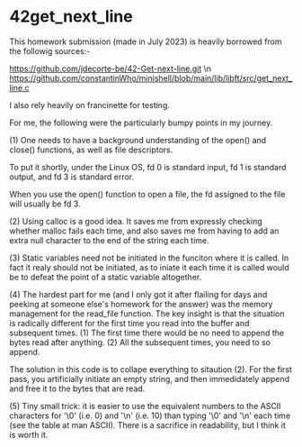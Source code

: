 # 42get_next_line

This homework submission (made in July 2023) is heavily borrowed from the followig sources:-

https://github.com/jdecorte-be/42-Get-next-line.git \n
https://github.com/constantinWho/minishell/blob/main/lib/libft/src/get_next_line.c

I also rely heavily on francinette for testing.

For me, the following were the particularly bumpy points in my journey.

(1) One needs to have a background understanding of the open() and close() functions, as well as file descriptors.

To put it shortly, under the Linux OS, fd 0 is standard input, fd 1 is standard output, and fd 3 is standard error.

When you use the open() function to open a file, the fd assigned to the file will usually be fd 3.

(2) Using calloc is a good idea.  It saves me from expressly checking whether malloc fails each time, and also saves me from having to add an extra null character to the end of the string each time.

(3) Static variables need not be initiated in the funciton where it is called.  In fact it realy should not be initiated, as to iniate it each time it is called would be to defeat the point of a static variable altogether.

(4) The hardest part for me (and I only got it after flailing for days and peeking at someone else's homework for the answer) was the memory management for the read_file function.  The key insight is that the situation is radically different for the first time you read into the buffer and subsequent times.  (1) The first time there would be no need to append the bytes read after anything.  (2) All the subsequent times, you need to so append.

The solution in this code is to collape everything to sitaution (2).  For the first pass, you artificially initiate an empty string, and then immedidately append and free it to the bytes that are read.

(5) Tiny small trick: it is easier to use the equivalent numbers to the ASCII characters for '\0' (i.e. 0) and '\n' (i.e. 10) than typing  '\0' and '\n' each time (see the table at man ASCII).  There is a sacrifice in readability, but I think it is worth it.
